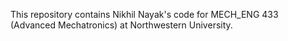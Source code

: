 This repository contains Nikhil Nayak's code for MECH_ENG 433 (Advanced Mechatronics) at Northwestern University.
